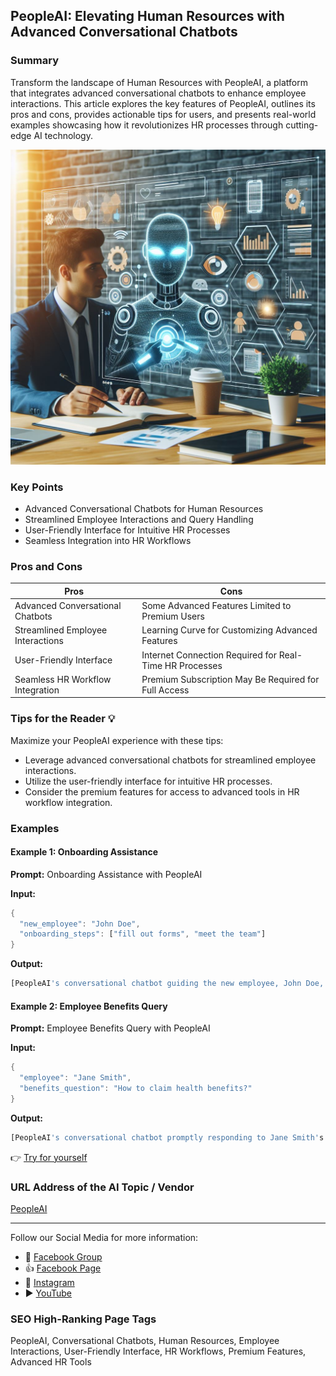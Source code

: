 ## PeopleAI: Elevating Human Resources with Advanced Conversational Chatbots

### Summary
Transform the landscape of Human Resources with PeopleAI, a platform that integrates advanced conversational chatbots to enhance employee interactions. This article explores the key features of PeopleAI, outlines its pros and cons, provides actionable tips for users, and presents real-world examples showcasing how it revolutionizes HR processes through cutting-edge AI technology.

<img src="./peopleai.webp" alt="PeopleAI Image"/>

### Key Points
- Advanced Conversational Chatbots for Human Resources
- Streamlined Employee Interactions and Query Handling
- User-Friendly Interface for Intuitive HR Processes
- Seamless Integration into HR Workflows

### Pros and Cons

| Pros                             | Cons                                               |
| -------------------------------- | -------------------------------------------------- |
| Advanced Conversational Chatbots  | Some Advanced Features Limited to Premium Users   |
| Streamlined Employee Interactions | Learning Curve for Customizing Advanced Features |
| User-Friendly Interface           | Internet Connection Required for Real-Time HR Processes |
| Seamless HR Workflow Integration  | Premium Subscription May Be Required for Full Access|

### Tips for the Reader 💡
Maximize your PeopleAI experience with these tips:
- Leverage advanced conversational chatbots for streamlined employee interactions.
- Utilize the user-friendly interface for intuitive HR processes.
- Consider the premium features for access to advanced tools in HR workflow integration.

### Examples

#### Example 1: Onboarding Assistance
**Prompt:** Onboarding Assistance with PeopleAI

**Input:**
```dart
{
  "new_employee": "John Doe",
  "onboarding_steps": ["fill out forms", "meet the team"]
}
```

**Output:**
```dart
[PeopleAI's conversational chatbot guiding the new employee, John Doe, through onboarding steps, including form fill-outs and team introductions]
```

#### Example 2: Employee Benefits Query
**Prompt:** Employee Benefits Query with PeopleAI

**Input:**
```dart
{
  "employee": "Jane Smith",
  "benefits_question": "How to claim health benefits?"
}
```

**Output:**
```dart
[PeopleAI's conversational chatbot promptly responding to Jane Smith's query about claiming health benefits, providing detailed instructions]
```

👉 <a href="https://chatbotkit.com/apps/peopleai" target="_blank">Try for yourself</a>

### URL Address of the AI Topic / Vendor
<a href="https://chatbotkit.com/apps/peopleai" target="_blank">PeopleAI</a>

---

Follow our Social Media for more information:

- 📘 <a href="https://www.facebook.com/groups/trionxai" target="_blank">Facebook Group</a>
- 👍 <a href="https://www.facebook.com/ai.trionxai" target="_blank">Facebook Page</a>
- 📸 <a href="https://www.instagram.com/trionxai/" target="_blank">Instagram</a>
- ▶️ <a href="https://www.youtube.com/@robotdocs/" target="_blank">YouTube</a>

### SEO High-Ranking Page Tags
PeopleAI, Conversational Chatbots, Human Resources, Employee Interactions, User-Friendly Interface, HR Workflows, Premium Features, Advanced HR Tools
